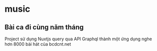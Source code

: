 # music

## Bài ca đi cùng năm tháng

Project sử dụng Nuxtjs query qua API Graphql thành một ứng dụng nghe hơn 8000 bài hát của bcdcnt.net
